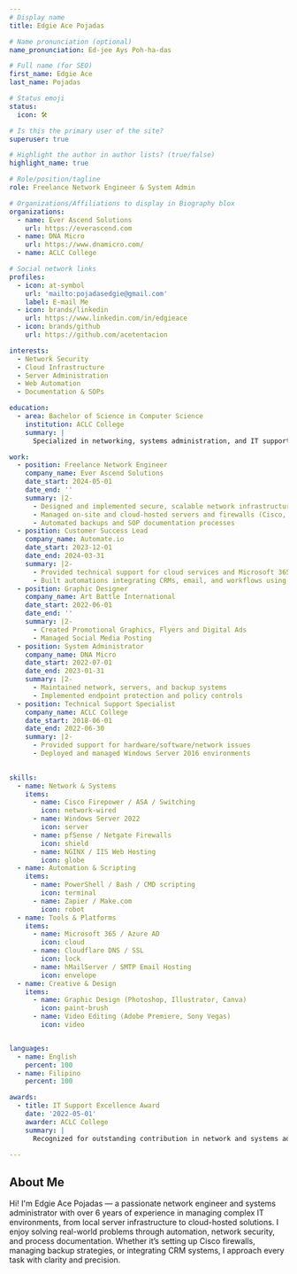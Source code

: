 ```yaml
---
# Display name
title: Edgie Ace Pojadas

# Name pronunciation (optional)
name_pronunciation: Ed-jee Ays Poh-ha-das

# Full name (for SEO)
first_name: Edgie Ace
last_name: Pojadas

# Status emoji
status:
  icon: 🛠️

# Is this the primary user of the site?
superuser: true

# Highlight the author in author lists? (true/false)
highlight_name: true

# Role/position/tagline
role: Freelance Network Engineer & System Admin

# Organizations/Affiliations to display in Biography blox
organizations:
  - name: Ever Ascend Solutions
    url: https://everascend.com
  - name: DNA Micro
    url: https://www.dnamicro.com/
  - name: ACLC College

# Social network links
profiles:
  - icon: at-symbol
    url: 'mailto:pojadasedgie@gmail.com'
    label: E-mail Me
  - icon: brands/linkedin
    url: https://www.linkedin.com/in/edgieace
  - icon: brands/github
    url: https://github.com/acetentacion

interests:
  - Network Security
  - Cloud Infrastructure
  - Server Administration
  - Web Automation
  - Documentation & SOPs

education:
  - area: Bachelor of Science in Computer Science
    institution: ACLC College
    summary: |
      Specialized in networking, systems administration, and IT support. Developed hands-on experience managing Windows Server environments and deploying web-based applications.

work:
  - position: Freelance Network Engineer
    company_name: Ever Ascend Solutions
    date_start: 2024-05-01
    date_end: ''
    summary: |2-
      - Designed and implemented secure, scalable network infrastructure
      - Managed on-site and cloud-hosted servers and firewalls (Cisco, Sophos)
      - Automated backups and SOP documentation processes
  - position: Customer Success Lead
    company_name: Automate.io
    date_start: 2023-12-01
    date_end: 2024-03-31
    summary: |2-
      - Provided technical support for cloud services and Microsoft 365 environments
      - Built automations integrating CRMs, email, and workflows using Zapier and Make.com
  - position: Graphic Designer
    company_name: Art Battle International
    date_start: 2022-06-01
    date_end: ''
    summary: |2-
      - Created Promotional Graphics, Flyers and Digital Ads
      - Managed Social Media Posting
  - position: System Administrator
    company_name: DNA Micro
    date_start: 2022-07-01
    date_end: 2023-01-31
    summary: |2-
      - Maintained network, servers, and backup systems
      - Implemented endpoint protection and policy controls
  - position: Technical Support Specialist
    company_name: ACLC College
    date_start: 2018-06-01
    date_end: 2022-06-30
    summary: |2-
      - Provided support for hardware/software/network issues
      - Deployed and managed Windows Server 2016 environments
  

skills:
  - name: Network & Systems
    items:
      - name: Cisco Firepower / ASA / Switching
        icon: network-wired
      - name: Windows Server 2022
        icon: server
      - name: pfSense / Netgate Firewalls
        icon: shield
      - name: NGINX / IIS Web Hosting
        icon: globe
  - name: Automation & Scripting
    items:
      - name: PowerShell / Bash / CMD scripting
        icon: terminal
      - name: Zapier / Make.com
        icon: robot
  - name: Tools & Platforms
    items:
      - name: Microsoft 365 / Azure AD
        icon: cloud
      - name: Cloudflare DNS / SSL
        icon: lock
      - name: hMailServer / SMTP Email Hosting
        icon: envelope
  - name: Creative & Design
    items:
      - name: Graphic Design (Photoshop, Illustrator, Canva)
        icon: paint-brush
      - name: Video Editing (Adobe Premiere, Sony Vegas)
        icon: video


languages:
  - name: English
    percent: 100
  - name: Filipino
    percent: 100

awards:
  - title: IT Support Excellence Award
    date: '2022-05-01'
    awarder: ACLC College
    summary: |
      Recognized for outstanding contribution in network and systems administration and student support.

---
```


## About Me

Hi! I'm Edgie Ace Pojadas — a passionate network engineer and systems administrator with over 6 years of experience in managing complex IT environments, from local server infrastructure to cloud-hosted solutions. I enjoy solving real-world problems through automation, network security, and process documentation. Whether it’s setting up Cisco firewalls, managing backup strategies, or integrating CRM systems, I approach every task with clarity and precision.
